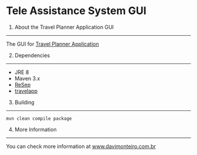 Tele Assistance System GUI
================================


1. About the Travel Planner Application GUI
--------------------------------------
The GUI for [Travel Planner Application](https://github.com/davimonteiro/travelapp)

2. Dependencies
--------------------------------------
- JRE 8
- Maven 3.x
- [ReSep](https://github.com/davimonteiro/resep)
- [travelapp](https://github.com/davimonteiro/travelapp)


3. Building
--------------------------------------

``
mvn clean compile package
``

4. More Information
--------------------------------------
You can check more information at www.davimonteiro.com.br